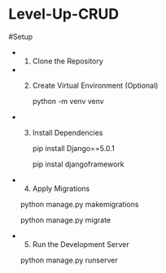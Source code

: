 # Level-Up-CRUD

 #Setup
  - 1. Clone the Repository
  - 2. Create Virtual Environment (Optional)
        
        python -m venv venv

  - 3. Install Dependencies
        
        pip install Django==5.0.1

        pip instal djangoframework

  - 4. Apply Migrations
      
      python manage.py makemigrations

      python manage.py migrate

  - 5. Run the Development Server

      python manage.py runserver

